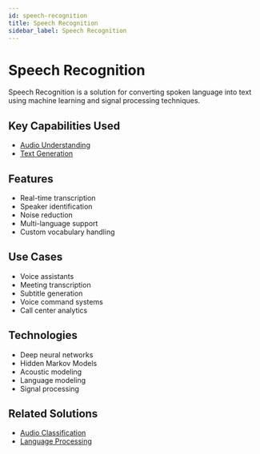 ```yaml
---
id: speech-recognition
title: Speech Recognition
sidebar_label: Speech Recognition
---
```


# Speech Recognition

Speech Recognition is a solution for converting spoken language into text using machine learning and signal processing techniques.

## Key Capabilities Used

- [Audio Understanding](../capabilities/audio-understanding)
- [Text Generation](../capabilities/text-generation)

## Features

- Real-time transcription
- Speaker identification
- Noise reduction
- Multi-language support
- Custom vocabulary handling

## Use Cases

- Voice assistants
- Meeting transcription
- Subtitle generation
- Voice command systems
- Call center analytics

## Technologies

- Deep neural networks
- Hidden Markov Models
- Acoustic modeling
- Language modeling
- Signal processing
<!--

## Tools

- [Google Speech-to-Text](../tools/google-speech) - Cloud speech recognition
- [AWS Transcribe](../tools/aws-transcribe) - Automatic speech recognition
- [Mozilla DeepSpeech](../tools/deepspeech) - Open-source STT engine
- [Whisper](../tools/whisper) - OpenAI's speech recognition model
- [Speechmatics](../tools/speechmatics) - Enterprise speech recognition -->

## Related Solutions

- [Audio Classification](./audio-classification)
- [Language Processing](./language-processing)
